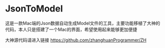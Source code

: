 # JsonToModel

这是一款Mac端的Json数据自动生成Model文件的工具，主要功能移植了大神的代码，本人只是搭建了一个Mac的界面，希望使用起来能够更加便捷

大神源代码请进入链接 https://github.com/zhanghuanProgrammer/ZH
